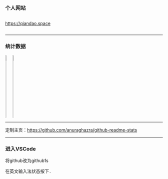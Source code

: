 ### 个人网站

<div style="display: flex;">
  
https://qiandao.space
  
</div>

---

### 统计数据
<div style="display: flex;">
<a href="https://github.com/FangPengbo">
  <img align="left" height="200px" width="40%" src="https://github-readme-stats.vercel.app/api?username=konan1024&count_private=true&show_icons=true&theme=radical" />
</a>
<a href="https://github.com/FangPengbo">
  <img align="center" height="200px" width="40%" src="https://github-readme-stats.vercel.app/api/top-langs/?username=FangPengbo&layout=compact" />
</a>
</div>

---

定制主页：https://github.com/anuraghazra/github-readme-stats

---

### 进入VSCode

将github改为github1s

在英文输入法状态按下`.`

